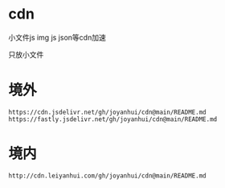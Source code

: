 # cdn
小文件js img js json等cdn加速

只放小文件



# 境外 
```
https://cdn.jsdelivr.net/gh/joyanhui/cdn@main/README.md
https://fastly.jsdelivr.net/gh/joyanhui/cdn@main/README.md
```


# 境内
```
http://cdn.leiyanhui.com/gh/joyanhui/cdn@main/README.md
```
